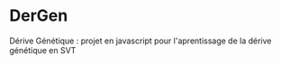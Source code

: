 DerGen
======

Dérive Génétique : projet en javascript pour l'aprentissage de la dérive génétique en SVT
